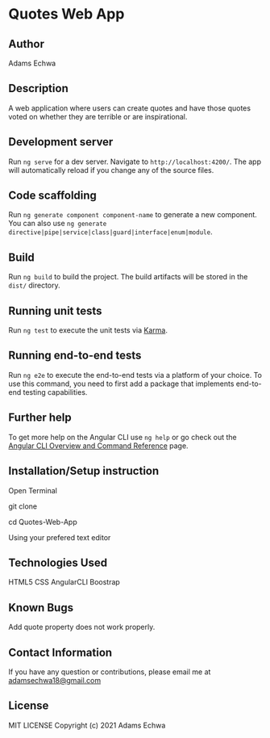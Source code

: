# Quotes Web App

## Author 
Adams Echwa

## Description
A web application where users can create quotes and have those quotes voted on whether they are terrible or are inspirational. 



## Development server

Run `ng serve` for a dev server. Navigate to `http://localhost:4200/`. The app will automatically reload if you change any of the source files.

## Code scaffolding

Run `ng generate component component-name` to generate a new component. You can also use `ng generate directive|pipe|service|class|guard|interface|enum|module`.

## Build

Run `ng build` to build the project. The build artifacts will be stored in the `dist/` directory.

## Running unit tests

Run `ng test` to execute the unit tests via [Karma](https://karma-runner.github.io).

## Running end-to-end tests

Run `ng e2e` to execute the end-to-end tests via a platform of your choice. To use this command, you need to first add a package that implements end-to-end testing capabilities.

## Further help

To get more help on the Angular CLI use `ng help` or go check out the [Angular CLI Overview and Command Reference](https://angular.io/cli) page.

## Installation/Setup instruction
Open Terminal 

git clone 

cd Quotes-Web-App

Using your prefered text editor


## Technologies Used
HTML5
CSS
AngularCLI
Boostrap

## Known Bugs
Add quote property does not work properly.

## Contact Information
If you have any question or contributions, please email me at adamsechwa18@gmail.com

## License
MIT LICENSE Copyright (c) 2021 Adams Echwa